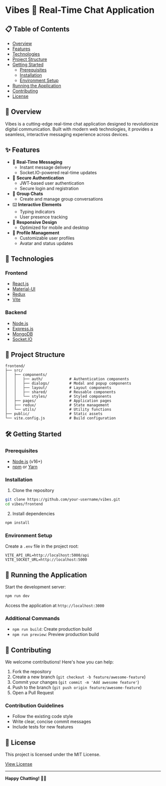 # Vibes 💬 Real-Time Chat Application

## 📋 Table of Contents

- [Overview](#-overview)
- [Features](#-features)
- [Technologies](#-technologies)
- [Project Structure](#-project-structure)
- [Getting Started](#-getting-started)
  - [Prerequisites](#prerequisites)
  - [Installation](#installation)
  - [Environment Setup](#environment-setup)
- [Running the Application](#-running-the-application)
- [Contributing](#-contributing)
- [License](#-license)

## 🌟 Overview

Vibes is a cutting-edge real-time chat application designed to revolutionize digital communication. Built with modern web technologies, it provides a seamless, interactive messaging experience across devices.

## ✨ Features

- 💬 **Real-Time Messaging**
  - Instant message delivery
  - Socket.IO-powered real-time updates
- 🔐 **Secure Authentication**
  - JWT-based user authentication
  - Secure login and registration
- 👥 **Group Chats**
  - Create and manage group conversations
- ⌨️ **Interactive Elements**
  - Typing indicators
  - User presence tracking
- 📱 **Responsive Design**
  - Optimized for mobile and desktop
- 👤 **Profile Management**
  - Customizable user profiles
  - Avatar and status updates

## 🚀 Technologies

### Frontend
- [React.js](https://reactjs.org/)
- [Material-UI](https://mui.com/)
- [Redux](https://redux.js.org/)
- [Vite](https://vitejs.dev/)

### Backend
- [Node.js](https://nodejs.org/)
- [Express.js](https://expressjs.com/)
- [MongoDB](https://www.mongodb.com/)
- [Socket.IO](https://socket.io/)

## 📂 Project Structure

```
frontend/
├── src/
│   ├── components/
│   │   ├── auth/            # Authentication components
│   │   ├── dialogs/         # Modal and popup components
│   │   ├── layout/          # Layout components
│   │   ├── shared/          # Reusable components
│   │   └── styles/          # Styled components
│   ├── pages/               # Application pages
│   ├── redux/               # State management
│   └── utils/               # Utility functions
├── public/                  # Static assets
└── vite.config.js           # Build configuration
```

## 🛠 Getting Started

### Prerequisites
- [Node.js](https://nodejs.org/) (v16+)
- [npm](https://www.npmjs.com/) or [Yarn](https://yarnpkg.com/)

### Installation

1. Clone the repository
```bash
git clone https://github.com/your-username/vibes.git
cd vibes/frontend
```

2. Install dependencies
```bash
npm install
```

### Environment Setup

Create a `.env` file in the project root:
```env
VITE_API_URL=http://localhost:5000/api
VITE_SOCKET_URL=http://localhost:5000
```

## 🚀 Running the Application

Start the development server:
```bash
npm run dev
```

Access the application at `http://localhost:3000`

### Additional Commands
- `npm run build`: Create production build
- `npm run preview`: Preview production build

## 🤝 Contributing

We welcome contributions! Here's how you can help:

1. Fork the repository
2. Create a new branch (`git checkout -b feature/awesome-feature`)
3. Commit your changes (`git commit -m 'Add awesome feature'`)
4. Push to the branch (`git push origin feature/awesome-feature`)
5. Open a Pull Request

### Contribution Guidelines
- Follow the existing code style
- Write clear, concise commit messages
- Include tests for new features

## 📄 License

This project is licensed under the MIT License. 

[View License](LICENSE)

---

**Happy Chatting!** 💬✨

